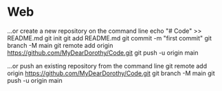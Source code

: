 # Web
…or create a new repository on the command line
echo "# Code" >> README.md
git init
git add README.md
git commit -m "first commit"
git branch -M main
git remote add origin https://github.com/MyDearDorothy/Code.git
git push -u origin main
 
…or push an existing repository from the command line
git remote add origin https://github.com/MyDearDorothy/Code.git
git branch -M main
git push -u origin main